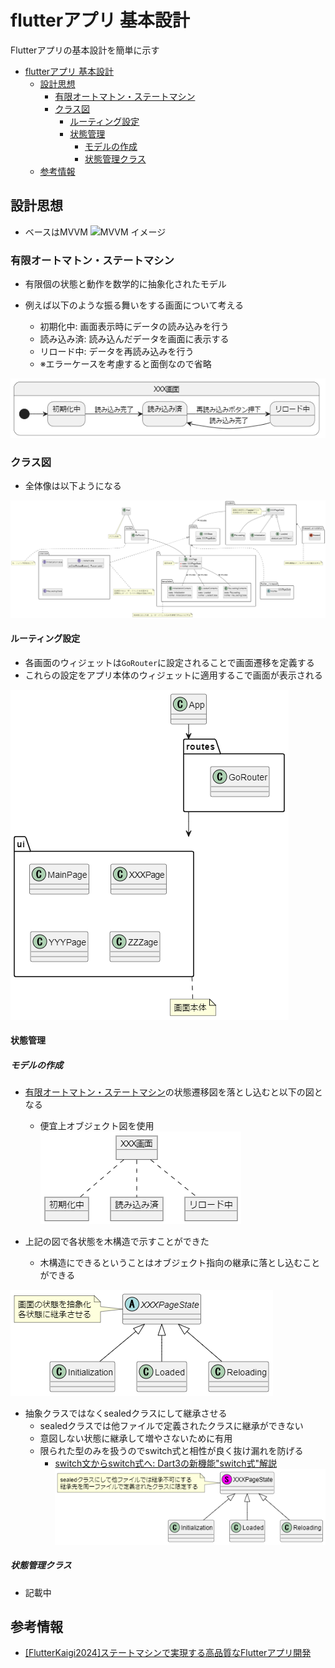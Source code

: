# flutterアプリ 基本設計

Flutterアプリの基本設計を簡単に示す

- [flutterアプリ 基本設計](#flutterアプリ-基本設計)
  - [設計思想](#設計思想)
    - [有限オートマトン・ステートマシン](#有限オートマトンステートマシン)
    - [クラス図](#クラス図)
      - [ルーティング設定](#ルーティング設定)
      - [状態管理](#状態管理)
        - [モデルの作成](#モデルの作成)
        - [状態管理クラス](#状態管理クラス)
  - [参考情報](#参考情報)

## 設計思想

- ベースはMVVM
![MVVM イメージ](http://yujiro15.net/YKSoftware/img/MVVM/MVVM_Diagram.png)

### 有限オートマトン・ステートマシン
- 有限個の状態と動作を数学的に抽象化されたモデル

- 例えば以下のような振る舞いをする画面について考える
  - 初期化中: 画面表示時にデータの読み込みを行う
  - 読み込み済: 読み込んだデータを画面に表示する
  - リロード中: データを再読み込みを行う
  - ※エラーケースを考慮すると面倒なので省略

![state machine image](images/state_machine.png)

### クラス図

- 全体像は以下ようになる

![alt text](images/class_image.png)

#### ルーティング設定
- 各画面のウィジェットは`GoRouter`に設定されることで画面遷移を定義する
- これらの設定をアプリ本体のウィジェットに適用するこで画面が表示される

![alt text](images/router.png)

#### 状態管理

##### モデルの作成

- [有限オートマトン・ステートマシン](#有限オートマトンステートマシン)の状態遷移図を落とし込むと以下の図となる
  - 便宜上オブジェクト図を使用
![alt text](images/state_machine_modeling.png)

- 上記の図で各状態を木構造で示すことができた
  - 木構造にできるということはオブジェクト指向の継承に落とし込むことができる

![alt text](images/state_machine_class.png)

- 抽象クラスではなくsealedクラスにして継承させる
  - sealedクラスでは他ファイルで定義されたクラスに継承ができない
  - 意図しない状態に継承して増やさないために有用
  - 限られた型のみを扱うのでswitch式と相性が良く抜け漏れを防げる
    - [switch文からswitch式へ: Dart3の新機能"switch式"解説](https://qiita.com/TakehiroKATO/items/f8ac420b439851f0c219)
![alt text](images/sealed_class.png)

##### 状態管理クラス

- 記載中

## 参考情報

- [[FlutterKaigi2024]ステートマシンで実現する高品質なFlutterアプリ開発](https://speakerdeck.com/teamlab/flutterkaigi2024-sutetomasindeshi-xian-surugao-pin-zhi-naflutterapurikai-fa)